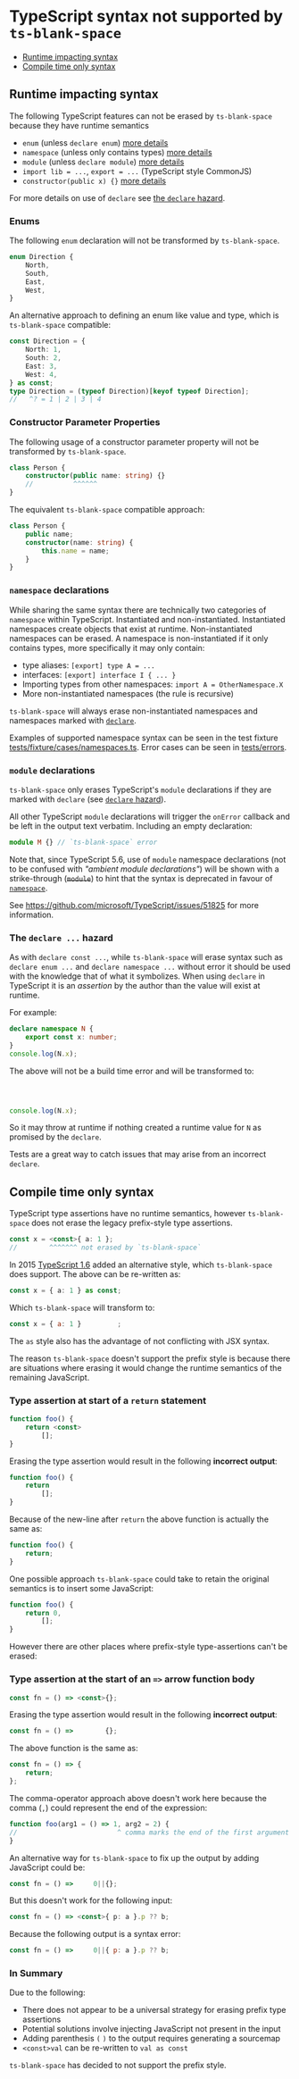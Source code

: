 # TypeScript syntax not supported by `ts-blank-space`

-   [Runtime impacting syntax](#runtime-impacting-syntax)
-   [Compile time only syntax](#compile-time-only-syntax)

## Runtime impacting syntax

The following TypeScript features can not be erased by `ts-blank-space` because they have runtime semantics

-   `enum` (unless `declare enum`) [more details](#enums)
-   `namespace` (unless only contains types) [more details](#namespace-declarations)
-   `module` (unless `declare module`) [more details](#module-declarations)
-   `import lib = ...`, `export = ...` (TypeScript style CommonJS)
-   `constructor(public x) {}` [more details](#constructor-parameter-properties)

For more details on use of `declare` see [the `declare` hazard](#the-declare--hazard).

### Enums

The following `enum` declaration will not be transformed by `ts-blank-space`.

```typescript
enum Direction {
    North,
    South,
    East,
    West,
}
```

An alternative approach to defining an enum like value and type, which is `ts-blank-space` compatible:

```typescript
const Direction = {
    North: 1,
    South: 2,
    East: 3,
    West: 4,
} as const;
type Direction = (typeof Direction)[keyof typeof Direction];
//   ^? = 1 | 2 | 3 | 4
```

### Constructor Parameter Properties

The following usage of a constructor parameter property will not be transformed by `ts-blank-space`.

```typescript
class Person {
    constructor(public name: string) {}
    //          ^^^^^^
}
```

The equivalent `ts-blank-space` compatible approach:

```typescript
class Person {
    public name;
    constructor(name: string) {
        this.name = name;
    }
}
```

### `namespace` declarations

While sharing the same syntax there are technically two categories of `namespace` within TypeScript. Instantiated and non-instantiated. Instantiated namespaces create objects that exist at runtime. Non-instantiated namespaces can be erased. A namespace is non-instantiated if it only contains types, more specifically it may only contain:

-   type aliases: `[export] type A = ...`
-   interfaces: `[export] interface I { ... }`
-   Importing types from other namespaces: `import A = OtherNamespace.X`
-   More non-instantiated namespaces (the rule is recursive)

`ts-blank-space` will always erase non-instantiated namespaces and namespaces marked with [`declare`](#the-declare--hazard).

Examples of supported namespace syntax can be seen in the test fixture [tests/fixture/cases/namespaces.ts](../tests/fixture/cases/namespaces.ts). Error cases can be seen in [tests/errors](../tests/errors.test.ts).

### `module` declarations

`ts-blank-space` only erases TypeScript's `module` declarations if they are marked with `declare` (see [`declare` hazard](#the-declare--hazard)).

All other TypeScript `module` declarations will trigger the `onError` callback and be left in the output text verbatim. Including an empty declaration:

```ts
module M {} // `ts-blank-space` error
```

Note that, since TypeScript 5.6, use of `module` namespace declarations (not to be confused with _"ambient module declarations"_) will be shown with a strike-through (~~`module`~~) to hint that the syntax is deprecated in favour of [`namespace`](#namespace-declarations).

See https://github.com/microsoft/TypeScript/issues/51825 for more information.

### The `declare ...` hazard

As with `declare const ...`, while `ts-blank-space` will erase syntax such as `declare enum ...` and `declare namespace ...` without error it should be used with the knowledge that of what it symbolizes.
When using `declare` in TypeScript it is an _assertion_ by the author than the value will exist at runtime.

For example:

<!-- prettier-ignore -->
```ts
declare namespace N {
    export const x: number;
}
console.log(N.x);
```

The above will not be a build time error and will be transformed to:

<!-- prettier-ignore -->
```js



console.log(N.x);
```

So it may throw at runtime if nothing created a runtime value for `N` as promised by the `declare`.

Tests are a great way to catch issues that may arise from an incorrect `declare`.

## Compile time only syntax

TypeScript type assertions have no runtime semantics, however `ts-blank-space` does not erase the legacy prefix-style type assertions.

<!-- prettier-ignore -->
```typescript
const x = <const>{ a: 1 };
//        ^^^^^^^ not erased by `ts-blank-space`
```

In 2015 [TypeScript 1.6](https://www.typescriptlang.org/docs/handbook/release-notes/typescript-1-6.html#new-tsx-file-extension-and-as-operator) added an alternative style, which `ts-blank-space` does support. The above can be re-written as:

<!-- prettier-ignore -->
```typescript
const x = { a: 1 } as const;
```

Which `ts-blank-space` will transform to:

<!-- prettier-ignore -->
```javascript
const x = { a: 1 }         ;
```

The `as` style also has the advantage of not conflicting with JSX syntax.

The reason `ts-blank-space` doesn't support the prefix style is because there are situations where erasing it would change the runtime semantics of the remaining JavaScript.

### Type assertion at start of a `return` statement

<!-- prettier-ignore -->
```typescript
function foo() {
    return <const>
        [];
}
```

Erasing the type assertion would result in the following **incorrect output**:

<!-- prettier-ignore -->
```javascript
function foo() {
    return
        [];
}
```

Because of the new-line after `return` the above function is actually the same as:

<!-- prettier-ignore -->
```javascript
function foo() {
    return;
}
```

One possible approach `ts-blank-space` could take to retain the original semantics is to insert some JavaScript:

<!-- prettier-ignore -->
```javascript
function foo() {
    return 0,
        [];
}
```

However there are other places where prefix-style type-assertions can't be erased:

### Type assertion at the start of an `=>` arrow function body

<!-- prettier-ignore -->
```typescript
const fn = () => <const>{};
```

Erasing the type assertion would result in the following **incorrect output**:

<!-- prettier-ignore -->
```javascript
const fn = () =>        {};
```

The above function is the same as:

<!-- prettier-ignore -->
```javascript
const fn = () => {
    return;
};
```

The comma-operator approach above doesn't work here because the comma (`,`) could represent the end of the expression:

<!-- prettier-ignore -->
```javascript
function foo(arg1 = () => 1, arg2 = 2) {
//                         ^ comma marks the end of the first argument
}
```

An alternative way for `ts-blank-space` to fix up the output by adding JavaScript could be:

<!-- prettier-ignore -->
```javascript
const fn = () =>     0||{};
```

But this doesn't work for the following input:

<!-- prettier-ignore -->
```typescript
const fn = () => <const>{ p: a }.p ?? b;
```

Because the following output is a syntax error:

<!-- prettier-ignore -->
```javascript
const fn = () =>     0||{ p: a }.p ?? b;
```

### In Summary

Due to the following:

-   There does not appear to be a universal strategy for erasing prefix type assertions
-   Potential solutions involve injecting JavaScript not present in the input
-   Adding parenthesis `(` `)` to the output requires generating a sourcemap
-   `<const>val` can be re-written to `val as const`

`ts-blank-space` has decided to not support the prefix style.
